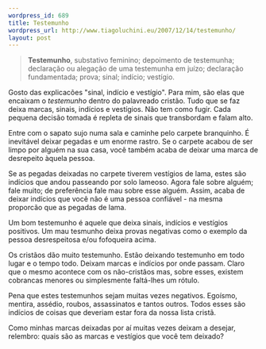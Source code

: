 ```yaml
--- 
wordpress_id: 689
title: Testemunho
wordpress_url: http://www.tiagoluchini.eu/2007/12/14/testemunho/
layout: post
---
```

<blockquote><strong>Testemunho</strong>, substativo feminino; depoimento de testemunha;<font class="texto"> declaração ou alegação de uma testemunha em juízo;</font><font class="texto"> declaração fundamentada;</font><font class="texto"> prova;</font><font class="texto"> sinal;</font><font class="texto"> indício;</font><font class="texto"> vestígio.</font></blockquote>
Gosto das explicacões "sinal, indício e vestígio". Para mim, são elas que encaixam o <em>testemunho </em>dentro do palavreado cristão. Tudo que se faz deixa marcas, sinais, indícios e vestígios. Não tem como fugir. Cada pequena decisão tomada é repleta de sinais que transbordam e falam alto.

Entre com o sapato sujo numa sala e caminhe pelo carpete branquinho. É inevitável deixar pegadas e um enorme rastro. Se o carpete acabou de ser limpo por alguém na sua casa, você também acaba de deixar uma marca de desrepeito àquela pessoa.

Se as pegadas deixadas no carpete tiverem vestígios de lama, estes são indícios que andou passeando por solo lameoso. Agora fale sobre alguém; fale muito; de preferência fale mau sobre esse alguém. Assim, acaba de deixar indícios que você não é uma pessoa confiável - na mesma proporcão que as pegadas de lama.

Um bom testemunho é aquele que deixa sinais, indícios e vestígios positivos. Um mau tesmunho deixa provas negativas como o exemplo da pessoa desrespeitosa e/ou fofoqueira acima.

Os cristãos dão muito testemunho. Estão deixando testemunho em todo lugar e o tempo todo. Deixam marcas e indícios por onde passam. Claro que o mesmo acontece com os não-cristãos mas, sobre esses, existem cobrancas menores ou simplesmente faltá-lhes um rótulo.

Pena que estes testemunhos sejam muitas vezes negativos. Egoísmo, mentira, assédio, roubos, assassinatos e tantos outros. Todos esses são indícios de coisas que deveriam estar fora da nossa lista cristã.

Como minhas marcas deixadas por aí muitas vezes deixam a desejar, relembro: quais são as marcas e vestígios que você tem deixado?
